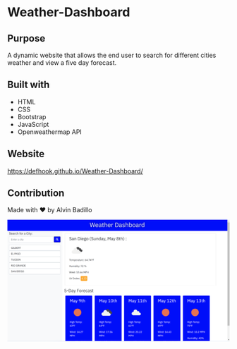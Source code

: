 # Weather-Dashboard

## Purpose
A dynamic website that allows the end user to search for different cities weather and view a five day forecast. 

## Built with
* HTML
* CSS
* Bootstrap
* JavaScript
* Openweathermap API

## Website
https://defhook.github.io/Weather-Dashboard/

## Contribution 
Made with ❤️ by Alvin Badillo

![](/assets/images/Screenshotweather.png)